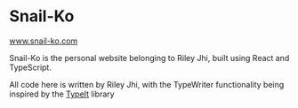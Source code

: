# Snail-Ko
www.snail-ko.com

Snail-Ko is the personal website belonging to Riley Jhi, built using React and TypeScript.

All code here is written by Riley Jhi, with the TypeWriter functionality being inspired by the [TypeIt](https://typeitjs.com/) library 
